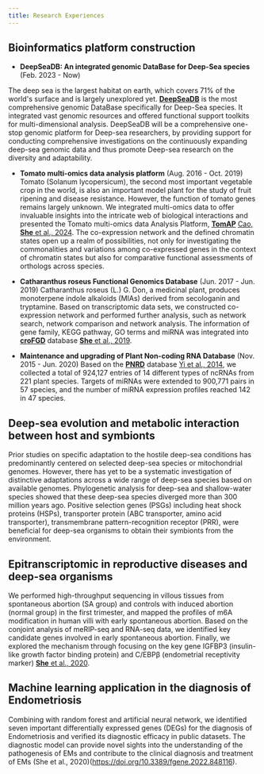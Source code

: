 ```yaml
---
title: Research Experiences
---
```


## Bioinformatics platform construction

- **DeepSeaDB: An integrated genomic DataBase for Deep-Sea species** (Feb. 2023 - Now)

The deep sea is the largest habitat on earth, which covers 71% of the world's surface and is largely unexplored yet. [**DeepSeaDB**](http://143.89.25.9/DeepSeaDB/) is the most comprehensive genomic DataBase specifically for Deep-Sea species. It integrated vast genomic resources and offered functional support toolkits for multi-dimensional analysis. DeepSeaDB will be a comprehensive one-stop genomic platform for Deep-sea researchers, by providing support for conducting comprehensive investigations on the continuously expanding deep-sea genomic data and thus promote Deep-sea research on the diversity and adaptability.

- **Tomato multi-omics data analysis platform** (Aug. 2016 - Oct. 2019)
Tomato (Solanum lycopersicum), the second most important vegetable crop in the world, is also an important model plant for the study of fruit ripening and disease resistance. However, the function of tomato genes remains largely unknown. We integrated multi-omics data to offer invaluable insights into the intricate web of biological interactions and presented the Tomato multi-omics data Analysis Platform, [**TomAP**](http://bioinformatics.cau.edu.cn/TomAP/) [Cao, **She** et al., 2024](https://doi.org/10.1016/j.ncrops.2023.10.001). The co-expression network and the defined chromatin states open up a realm of possibilities, not only for investigating the commonalities and variations among co-expressed genes in the context of chromatin states but also for comparative functional assessments of orthologs across species. 

-  **Catharanthus roseus Functional Genomics Database** (Jun. 2017 - Jun. 2019)
Catharanthus roseus (L.) G. Don, a medicinal plant, produces monoterpene indole alkaloids (MIAs) derived from secologanin and tryptamine. Based on transcriptomic data sets, we constructed co-expression network and performed further analysis, such as network search, network comparison and network analysis. The information of gene family, KEGG pathway, GO terms and miRNA was integrated into [**croFGD**](http://bioinformatics.cau.edu.cn/croFGD/) database [**She** et al., 2019](https://doi.org/10.3389/fgene.2019.00238).

-  **Maintenance and upgrading of Plant Non-coding RNA Database** (Nov. 2015 - Jun. 2020)
Based on the [**PNRD**](http://structuralbiology.cau.edu.cn/PNRD/) database [Yi et al., 2014](https://doi.org/10.1093/nar/gku1162), we collected a total of 924,127 entries of 14 different types of ncRNAs from 221 plant species. Targets of miRNAs were extended to 900,771 pairs in 57 species, and the number of miRNA expression profiles reached 142 in 47 species.
 
## Deep-sea evolution and metabolic interaction between host and symbionts 
Prior studies on specific adaptation to the hostile deep-sea conditions has predominantly centered on selected deep-sea species or mitochondrial genomes. However, there has yet to be a systematic investigation of distinctive adaptations across a wide range of deep-sea species based on available genomes. Phylogenetic analysis for deep-sea and shallow-water species showed that these deep-sea species diverged more than 300 million years ago. Positive selection genes (PSGs) including heat shock proteins (HSPs), transporter protein (ABC transporter, amino acid transporter), transmembrane pattern-recognition receptor (PRR), were beneficial for deep-sea organisms to obtain their symbionts from the environment.

## Epitranscriptomic in reproductive diseases and deep-sea organisms
We performed high-throughput sequencing in villous tissues from spontaneous abortion (SA group) and controls with induced abortion (normal group) in the first trimester, and mapped the profiles of m6A modification in human villi with early spontaneous abortion. Based on the conjoint analysis of meRIP-seq and RNA-seq data, we identified key candidate genes involved in early spontaneous abortion. Finally, we explored the mechanism through focusing on the key gene IGFBP3 (insulin-like growth factor binding protein) and C/EBPβ (endometrial receptivity marker) [**She** et al., 2020](https://doi.org/10.3389/fgene.2022.861853). 

## Machine learning application in the diagnosis of Endometriosis
Combining with random forest and artificial neural network, we identified seven important differentially expressed genes (DEGs) for the diagnosis of Endometriosis and verified its diagnostic efficacy in public datasets. The diagnostic model can provide novel sights into the understanding of the pathogenesis of EMs and contribute to the clinical diagnosis and treatment of EMs (She et al., 2020)(https://doi.org/10.3389/fgene.2022.848116).
